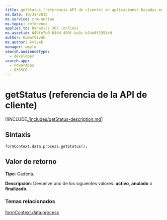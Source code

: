 ```yaml
---
title: getStatus (referencia API de cliente) en aplicaciones basadas en modelos | Microsoft Docs
ms.date: 10/31/2018
ms.service: crm-online
ms.topic: reference
applies_to: Dynamics 365 (online)
ms.assetid: 649fe7b0-016d-409f-ba3c-b14e0f1953e0
author: KumarVivek
ms.author: kvivek
manager: amyla
search.audienceType:
  - developer
search.app:
  - PowerApps
  - D365CE
---
```

# <a name="getstatus-client-api-reference"></a>getStatus (referencia de la API de cliente)



[!INCLUDE[./includes/getStatus-description.md](./includes/getStatus-description.md)]

## <a name="syntax"></a>Sintaxis

`formContext.data.process.getStatus();`

## <a name="return-value"></a>Valor de retorno

**Tipo**: Cadena. 

**Descripción**: Devuelve uno de los siguientes valores: **activo**, **anulado** o **finalizado**.

### <a name="related-topics"></a>Temas relacionados

[formContext.data.process](../../formContext-data-process.md)
 


